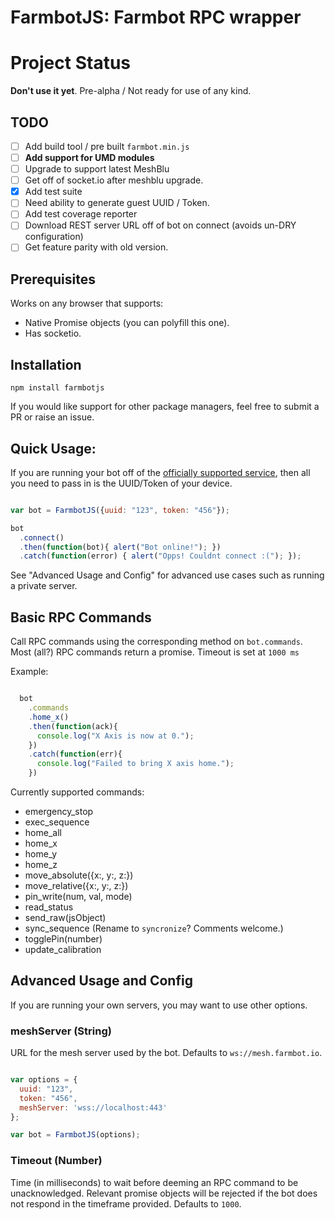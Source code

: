 # FarmbotJS: Farmbot RPC wrapper

# Project Status

**Don't use it yet**. Pre-alpha / Not ready for use of any kind.

## TODO

 - [ ] Add build tool / pre built `farmbot.min.js`
 - [ ] **Add support for UMD modules**
 - [ ] Upgrade to support latest MeshBlu
 - [ ] Get off of socket.io after meshblu upgrade.
 - [X] Add test suite
 - [ ] Need ability to generate guest UUID / Token.
 - [ ] Add test coverage reporter
 - [ ] Download REST server URL off of bot on connect (avoids un-DRY configuration)
 - [ ] Get feature parity with old version.

## Prerequisites

Works on any browser that supports:

 * Native Promise objects (you can polyfill this one).
 * Has socketio.

## Installation

```
npm install farmbotjs
```

If you would like support for other package managers, feel free to submit a PR or raise an issue.

## Quick Usage:

If you are running your bot off of the [officially supported service](http://my.farmbot.io), then all you need to pass in is the UUID/Token of your device.

```javascript

var bot = FarmbotJS({uuid: "123", token: "456"});

bot
  .connect()
  .then(function(bot){ alert("Bot online!"); })
  .catch(function(error) { alert("Opps! Couldnt connect :("); });

```

See "Advanced Usage and Config" for advanced use cases such as running a private server.

## Basic RPC Commands

Call RPC commands using the corresponding method on `bot.commands`. Most (all?) RPC commands return a promise. Timeout is set at `1000 ms`

Example:

```javascript

  bot
    .commands
    .home_x()
    .then(function(ack){
      console.log("X Axis is now at 0.");
    })
    .catch(function(err){
      console.log("Failed to bring X axis home.");
    })

```

Currently supported commands:

 * emergency_stop
 * exec_sequence
 * home_all
 * home_x
 * home_y
 * home_z
 * move_absolute({x:, y:, z:})
 * move_relative({x:, y:, z:})
 * pin_write(num, val, mode)
 * read_status
 * send_raw(jsObject)
 * sync_sequence (Rename to `syncronize`? Comments welcome.)
 * togglePin(number)
 * update_calibration

## Advanced Usage and Config

If you are running your own servers, you may want to use other options.

### meshServer (String)

URL for the mesh server used by the bot. Defaults to `ws://mesh.farmbot.io`.

```javascript

var options = {
  uuid: "123",
  token: "456",
  meshServer: 'wss://localhost:443'
};

var bot = FarmbotJS(options);

```

### Timeout (Number)

Time (in milliseconds) to wait before deeming an RPC command to be unacknowledged. Relevant promise objects will be rejected if the bot does not respond in the timeframe provided. Defaults to `1000`.
